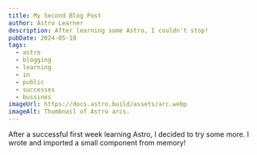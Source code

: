 ```yaml
---
title: My Second Blog Post
author: Astro Learner
description: After learning some Astro, I couldn't stop!
pubDate: 2024-05-10
tags:
  - astro
  - blogging
  - learning
  - in
  - public
  - successes
  - bussines
imageUrl: https://docs.astro.build/assets/arc.webp
imageAlt: Thumbnail of Astro arcs.
---
```

After a successful first week learning Astro, I decided to try some more. I wrote and imported a small component from memory!